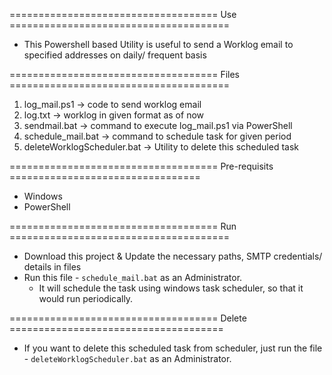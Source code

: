 ==================================== Use ======================================

- This Powershell based Utility is useful to send a Worklog email to specified addresses on daily/ frequent basis

==================================== Files ======================================
1. log_mail.ps1 -> code to send worklog email
2. log.txt -> worklog in given format as of now
3. sendmail.bat -> command to execute log_mail.ps1 via PowerShell
4. schedule_mail.bat -> command to schedule task for given period
5. deleteWorklogScheduler.bat   -> Utility to delete this scheduled task

==================================== Pre-requisits =================================
- Windows
- PowerShell

==================================== Run ======================================
- Download this project & Update the necessary paths, SMTP credentials/ details in files
- Run this file - `schedule_mail.bat` as an Administrator.
    - It will schedule the task using windows task scheduler, so that it would run periodically.

==================================== Delete =====================================
- If you want to delete this scheduled task from scheduler, just run the file - `deleteWorklogScheduler.bat` as an Administrator.
